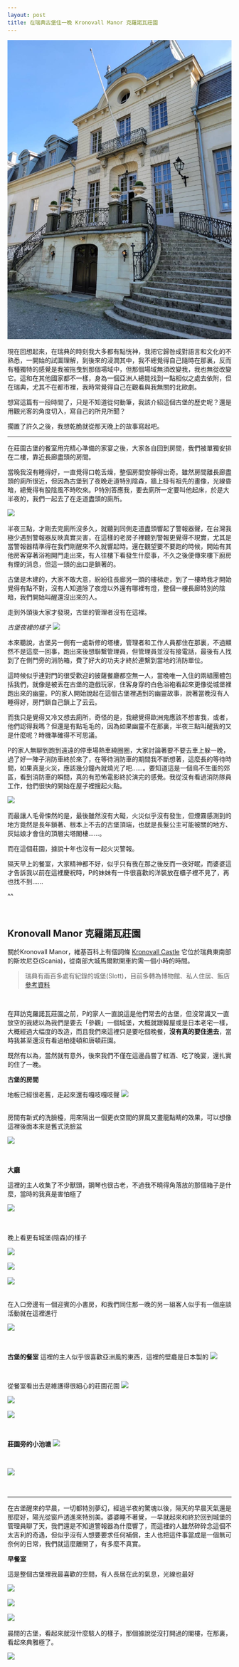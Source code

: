 ```yaml
---
layout: post
title: 在瑞典古堡住一晚 Kronovall Manor 克羅諾瓦莊園
---
```


![](/assets/img/Kronovall_Manor/IMG_5785.JPG)

現在回想起來，在瑞典的時刻我大多都有點恍神，我把它歸咎成對語言和文化的不熟悉，一開始的試圖理解，到後來的浸潤其中，我不總覺得自己隨時在那裏，反而有種獨特的感覺是我被拖曳到那個場域中，但那個場域無須改變我，我也無從改變它。這和在其他國家都不一樣，身為一個亞洲人總能找到一點相似之處去依附，但在瑞典，尤其不在都市裡，我時常覺得自己在觀看與我無關的北歐劇。

想寫這篇有一段時間了，只是不知道從何動筆，我該介紹這個古堡的歷史呢？還是用觀光客的角度切入，寫自己的所見所聞？

擱置了許久之後，我想乾脆就從那天晚上的故事寫起吧。

---
在莊園古堡的餐室用完精心準備的家宴之後，大家各自回到房間，我們被單獨安排在二樓，靠近長廊盡頭的房間。

當晚我沒有睡得好，一直覺得口乾舌燥，整個房間安靜得出奇。雖然房間離長廊盡頭的廁所很近，但因為古堡到了夜晚走道特別陰森，牆上掛有祖先的畫像，光線昏暗，總覺得有股陰風不時吹來。P特別答應我，要去廁所一定要叫他起床，於是大半夜的，我們一起去了在走道盡頭的廁所。

![](/assets/img/Kronovall_Manor/IMG_hallway.png)


半夜三點，才剛去完廁所沒多久，就聽到同側走道盡頭響起了警報器聲，在台灣我極少遇到警報器反映真實災害，在這樣的老房子裡聽到警報更覺得不現實，尤其是當警報器精準得在我們剛醒來不久就響起時。還在觀望要不要跑的時候，開始有其他房客穿著浴袍開門走出來，有人往樓下看發生什麼事，不久之後便傳來樓下廚房有煙的消息，但這一頭的出口是鎖著的。


古堡是木建的，大家不敢大意，紛紛往長廊另一頭的樓梯走，到了一樓時我才開始覺得有點不對，沒有人知道除了夜燈以外還有哪裡有燈，整個一樓長廊特別的陰暗，我們開始叫醒還沒出來的人。

走到外頭後大家才發現，古堡的管理者沒有在這裡。

*古堡夜裡的樣子*
![](/assets/img/Kronovall_Manor/IMG_5910.png)


本來聽說，古堡另一側有一處新修的塔樓，管理者和工作人員都住在那裏，不過顯然不是這麼一回事，跑出來後想聯繫管理員，但管理員並沒有接電話，最後有人找到了在側門旁的消防箱，費了好大的功夫才終於連繫到當地的消防單位。

這時候似乎連對門的很受歡迎的披薩餐廳都空無一人，當晚唯一入住的兩組團體包括我們，就像是被丟在古堡的遊戲玩家，住客身穿的白色浴袍看起來更像從城堡裡跑出來的幽靈。P的家人開始說起在這個古堡裡遇到的幽靈故事，說著當晚沒有人睡得好，房門鎖自己鎖上了云云。


而我只是覺得又冷又想去廁所，奇怪的是，我總覺得歐洲鬼應該不想害我，或者，他們認得我嗎？但還是有點毛毛的，因為如果幽靈不在那裏，半夜三點叫醒我的又是什麼呢？時機準確得不可思議。



P的家人無聊到跑到遠遠的停車場熱車繞圈圈，大家討論著要不要去車上躲一晚，過了好一陣子消防車終於來了，在等待消防車的期間我不斷想著，這麼長的等待時間，如果真是火災，應該幾分鐘內就燒光了吧……。要知道這是一個鳥不生蛋的郊區，看到消防車的瞬間，真的有恐怖電影終於演完的感覺。我從沒有看過消防隊員工作，他們很快的開始在屋子裡搜起火點。


![](/assets/img/Kronovall_Manor/IMG_5913.png)


而最讓人毛骨悚然的是，最後雖然沒有大礙，火災似乎沒有發生，但煙霧感測到的地方竟然是長年鎖著、根本上不去的古堡頂端，也就是長髮公主可能被關的地方、灰姑娘才會住的頂層尖塔閣樓......。

而在這個莊園，據說十年也沒有一起火災警報。


隔天早上的餐室，大家精神都不好，似乎只有我在那之後反而一夜好眠，而婆婆這才告訴我以前在這裡慶祝時，P的妹妹有一件很喜歡的洋裝放在櫃子裡不見了，再也找不到......

^^

<br/>

## Kronovall Manor 克羅諾瓦莊園

關於Kronovall Manor，維基百科上有個詞條 [Kronovall Castle](https://en.wikipedia.org/wiki/Kronovall_Castle)
它位於瑞典東南部的斯坎尼亞(Scania)，從南部大城馬爾默開車約需一個小時的時間。

> 瑞典有兩百多處有紀錄的城堡(Slott)，目前多轉為博物館、私人住居、飯店 [參考資料](https://web.archive.org/web/20070528185911/http://www.skanskaslott.se/english/castles/index.html)

<br/>

在拜訪克羅諾瓦莊園之前，P的家人一直說這是他們常去的古堡，但沒常識又一直放空的我總以為我們是要去「參觀」一個城堡，大概就跟韓屋或是日本老宅一樣，大概經過大幅度的改造，而且我們來這裡只是要吃個晚餐，**沒有真的要住進去**，當時我甚至還沒有看過柏捷頓和唐頓莊園。

既然有以為，當然就有意外，後來我們不僅在這邊品嘗了紅酒、吃了晚宴，還扎實的住了一晚。


**古堡的房間**

地板已經很老舊，走起來還有嘎吱嘎吱聲
![](/assets/img/Kronovall_Manor/IMG_room.png)

<br/>
房間有新式的洗臉檯，用來隔出一個更衣空間的屏風又畫龍點睛的效果，可以想像這裡後面本來是舊式洗臉盆

<br/>

![](/assets/img/Kronovall_Manor/IMG_sink.png)

<br/>

**大廳**

這裡的主人收集了不少獸頭，鋼琴也很古老，不過我不曉得角落放的那個箱子是什麼，當時的我真是害怕極了

![](/assets/img/Kronovall_Manor/IMG_5789.png)


<br/>

晚上看更有城堡(陰森)的樣子

![](/assets/img/Kronovall_Manor/IMG_5880.png) 

![](/assets/img/Kronovall_Manor/IMG_5907.png)  

![](/assets/img/Kronovall_Manor/IMG_5908.png)  
<br/>

在入口旁邊有一個迎賓的小書房，和我們同住那一晚的另一組客人似乎有一個座談活動就在這裡進行

![](/assets/img/Kronovall_Manor/IMG_5830.png)

<br/>

**古堡的餐室**
這裡的主人似乎很喜歡亞洲風的東西，這裡的壁龕是日本製的
![](/assets/img/Kronovall_Manor/IMG_5778.png)

<br/>

從餐室看出去是維護得很細心的莊園花園
![](/assets/img/Kronovall_Manor/IMG_5780.png)

![](/assets/img/Kronovall_Manor/IMG_5845.png)

![](/assets/img/Kronovall_Manor/IMG_9281.png) 

<br/>

**莊園旁的小池塘**
![](/assets/img/Kronovall_Manor/IMG_5813.png)

<br/>

![](/assets/img/Kronovall_Manor/IMG_5818.png)

<br/>

---

在古堡醒來的早晨，一切都特別夢幻，經過半夜的驚魂以後，隔天的早晨天氣還是那麼好，陽光從窗戶透進來特別美。婆婆睡不著覺，一早就起來和終於回到城堡的管理員聊了天，我們還是不知道警報器為什麼響了，而這裡的人雖然碎碎念這個不太吉利的奇遇，但似乎沒有人想要要求任何補償，主人也把這件事當成是一個無可奈何的日常，我們就這麼離開了，有多麼不真實。


**早餐室** 

這是整個古堡裡我最喜歡的空間，有人長居在此的氣息，光線也最好

![](/assets/img/Kronovall_Manor/IMG_5922.png) 

![](/assets/img/Kronovall_Manor/IMG_5918.png) 

![](/assets/img/Kronovall_Manor/IMG_5920.png) 


晨間的古堡，看起來就沒什麼駭人的樣子，那個據說從沒打開過的閣樓，在那裏，看起來典雅極了。

![](/assets/img/Kronovall_Manor/IMG_9364.png) 


